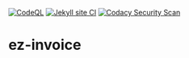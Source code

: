 [![CodeQL](https://github.com/KOSASIH/ez-invoice/actions/workflows/codeql.yml/badge.svg)](https://github.com/KOSASIH/ez-invoice/actions/workflows/codeql.yml)
[![Jekyll site CI](https://github.com/KOSASIH/ez-invoice/actions/workflows/jekyll-docker.yml/badge.svg)](https://github.com/KOSASIH/ez-invoice/actions/workflows/jekyll-docker.yml)
[![Codacy Security Scan](https://github.com/KOSASIH/ez-invoice/actions/workflows/codacy.yml/badge.svg)](https://github.com/KOSASIH/ez-invoice/actions/workflows/codacy.yml)

# ez-invoice
